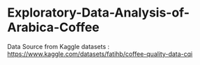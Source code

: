 # Exploratory-Data-Analysis-of-Arabica-Coffee

Data Source from Kaggle datasets :
https://www.kaggle.com/datasets/fatihb/coffee-quality-data-cqi
